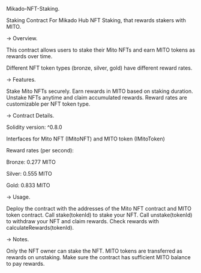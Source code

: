 Mikado-NFT-Staking.

Staking Contract For Mikado Hub NFT Staking, that rewards stakers with MITO.

-> Overview.

This contract allows users to stake their Mito NFTs and earn MITO tokens as rewards over time.

Different NFT token types (bronze, silver, gold) have different reward rates.

-> Features.

Stake Mito NFTs securely.
Earn rewards in MITO based on staking duration.
Unstake NFTs anytime and claim accumulated rewards.
Reward rates are customizable per NFT token type.


-> Contract Details.

Solidity version: ^0.8.0

Interfaces for Mito NFT (IMitoNFT) and MITO token (IMitoToken)

Reward rates (per second):

Bronze: 0.277 MITO

Silver: 0.555 MITO

Gold: 0.833 MITO

-> Usage.

Deploy the contract with the addresses of the Mito NFT contract and MITO token contract.
Call stake(tokenId) to stake your NFT.
Call unstake(tokenId) to withdraw your NFT and claim rewards.
Check rewards with calculateRewards(tokenId).

-> Notes.

Only the NFT owner can stake the NFT.
MITO tokens are transferred as rewards on unstaking.
Make sure the contract has sufficient MITO balance to pay rewards.
